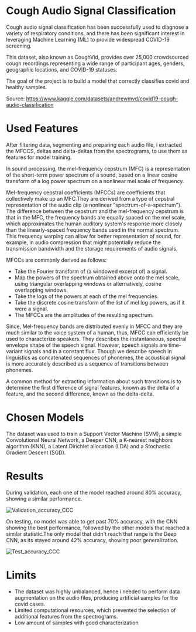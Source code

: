 # Cough Audio Signal Classification

Cough audio signal classification has been successfully used to diagnose a variety of respiratory conditions, and there has been significant interest in leveraging Machine Learning (ML) to provide widespread COVID-19 screening.

This dataset, also known as CoughVid, provides over 25,000 crowdsourced cough recordings representing a wide range of participant ages, genders, geographic locations, and COVID-19 statuses.

The goal of the project is to build a model that correctly classifies covid and healthy samples.

Source: https://www.kaggle.com/datasets/andrewmvd/covid19-cough-audio-classification


# Used Features  
After filtering data, segmenting and preparing each audio file, i extracted the MFCCS, deltas and delta-deltas from the spectrograms, to use them as features for model training.

In sound processing, the mel-frequency cepstrum (MFC) is a representation of the short-term power spectrum of a sound, based on a linear cosine transform of a log power spectrum on a nonlinear mel scale of frequency.

Mel-frequency cepstral coefficients (MFCCs) are coefficients that collectively make up an MFC.They are derived from a type of cepstral representation of the audio clip (a nonlinear "spectrum-of-a-spectrum"). The difference between the cepstrum and the mel-frequency cepstrum is that in the MFC, the frequency bands are equally spaced on the mel scale, which approximates the human auditory system's response more closely than the linearly-spaced frequency bands used in the normal spectrum. This frequency warping can allow for better representation of sound, for example, in audio compression that might potentially reduce the transmission bandwidth and the storage requirements of audio signals.

MFCCs are commonly derived as follows:

- Take the Fourier transform of (a windowed excerpt of) a signal.
- Map the powers of the spectrum obtained above onto the mel scale, using triangular overlapping windows or alternatively, cosine overlapping windows.
- Take the logs of the powers at each of the mel frequencies.
- Take the discrete cosine transform of the list of mel log powers, as if it were a signal.
- The MFCCs are the amplitudes of the resulting spectrum.

Since, Mel-frequency bands are distributed evenly in MFCC and they are much similar to the voice system of a human, thus, MFCC can efficiently be used to characterize speakers. They describes the instantaneous, spectral envelope shape of the speech signal. However, speech signals are time-variant signals and in a constant flux. Though we describe speech in linguistics as concatenated sequences of phonemes, the acoustical signal is more accurately described as a sequence of transitions between phonemes.

A common method for extracting information about such transitions is to determine the first difference of signal features, known as the delta of a feature, and the second difference, known as the delta-delta.

# Chosen Models

The dataset was used to train a Support Vector Machine (SVM), a simple Convolutional Neural Network, a Deeper CNN, a K-nearest neighbors algorithm (KNN), a Latent Dirichlet allocation (LDA) and a  Stochastic Gradient Descent (SGD).

# Results
During validation, each one of the model reached around 80% accuracy, showing a similar performance.

![Validation_accuracy_CCC](https://github.com/pmastrogiovanni/Coughvid_Signal_Classification/assets/98032774/a546cade-c983-4570-bb4f-4fbe6692e1fd)

On testing, no model was able to get past 70% accuracy, with the CNN showing the best performance, followed by the other models that reached a similar statistic.The only model that didn't reach that range is the Deep CNN, as its stayed around 42% accuracy, showing poor generalization.

![Test_accuracy_CCC](https://github.com/pmastrogiovanni/Coughvid_Signal_Classification/assets/98032774/cf87ced9-c40d-4cc9-b0d4-08fdf7d592a8)


# Limits

- The dataset was highly unbalanced, hence i needed to perform data augmentation on the audio files, producing artificial samples for the covid cases.
- Limited computational resources, which prevented the selection of additional features from the spectrograms.
- Low amount of samples with good characterization
